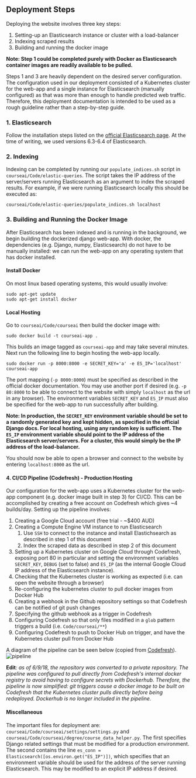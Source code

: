 ## Deployment Steps
Deploying the website involves three key steps:
1. Setting-up an Elasticsearch instance or cluster with a load-balancer
2. Indexing scraped results
3. Building and running the docker image

**Note: Step 1 could be completed purely with Docker as Elasticsearch container images are readily available to be pulled.** 

Steps 1 and 3 are heavily dependent on the desired server configuration. The configuration used in our deployment consisted of a Kubernetes cluster for the web-app and a single instance for Elasticsearch (manually configured) as that was more than enough to handle predicted web traffic. Therefore, this deployment documentation is intended to be used as a rough guideline rather than a step-by-step guide.

### 1. Elasticsearch
Follow the installation steps listed on the [official Elasticsearch page](https://www.elastic.co/downloads/elasticsearch). At the time of writing, we used versions 6.3-6.4 of Elasticsearch. 

### 2. Indexing
Indexing can be completed by running our `populate_indices.sh` script in `courseai/Code/elastic-queries`. The script takes the IP address of the server/servers running Elasticsearch as an argument to index the scraped results. For example, if we were running Elasticsearch locally this should be executed as:
```
courseai/Code/elastic-queries/populate_indices.sh localhost
```

### 3. Building and Running the Docker Image
After Elasticsearch has been indexed and is running in the background, we begin building the dockerized django web-app. With docker, the dependencies (e.g. Django, numpy, Elasticsearch) do not have to be manually installed: we can run the web-app on any operating system that has docker installed.
#### Install Docker
On most linux based operating systems, this would usually involve:
```
sudo apt-get update
sudo apt-get install docker
```

#### Local Hosting
Go to `courseai/Code/courseai` then build the docker image with:
```
sudo docker build -t courseai-app .
```
This builds an image tagged as `courseai-app` and may take several minutes. Next run the following line to begin hosting the web-app locally. 
```
sudo docker run -p 8000:8000 -e SECRET_KEY='a' -e ES_IP='localhost' courseai-app
```

The port mapping (`-p 8000:8000`) must be specified as described in the official docker documentation. You may use another port if desired (e.g. `-p 80:8000` to be able to connect to the website with simply `localhost` as the url in any browser). The environment variables `SECRET_KEY` and `ES_IP` must also be specified for the web-app to run successfully after building.

**Note: In production, the `SECRET_KEY` environment variable should be set to a randomly generated key and kept hidden, as specified in the official Django docs. For local hosting, using any random key is sufficient. The `ES_IP` environment variable should point to the IP address of the Elasticsearch server/servers. For a cluster, this would simply be the IP address of the load-balancer.**

You should now be able to open a browser and connect to the website by entering
`localhost:8000` as the url.

#### 4. CI/CD Pipeline (Codefresh) - Production Hosting
Our configuration for the web-app uses a Kubernetes cluster for the web-app component (e.g. docker image built in step 3) for CI/CD. This can be accomplished by creating a free account on Codefresh which gives ~4 builds/day. Setting up the pipeline involves:
1. Creating a Google Cloud account (free trial - ~$400 AUD)
2. Creating a Compute Engine VM instance to run Elasticsearch
    1. Use `SSH` to connect to the instance and install Elastichsearch as described in step 1 of this document
    2. Index the scraped data as described in step 2 of this document
3. Setting up a Kubernetes cluster on Google Cloud through Codefresh, exposing port 80 in particular and setting the environment variables `SECRET_KEY`, `DEBUG` (set to false) and `ES_IP` (as the internal Google Cloud IP address of the Elasticsearch instance).
4. Checking that the Kubernetes cluster is working as expected (i.e. can open the website through a browser)
5. Re-configuring the kubernetes cluster to pull docker images from Docker Hub
6. Creating a webhook in the Github repository settings so that Codefresh can be notified of git push changes
7. Specifying the github webhook as a trigger in Codefresh
8. Configuring Codefresh so that only files modified in a `glob` pattern triggers a build (i.e. `Code/courseai/**`)
9. Configuring Codefresh to push to Docker Hub on trigger, and have the Kubernetes cluster pull from Docker Hub

A diagram of the pipeline can be seen below (copied from [Codefresh](https://codefresh.io/docs/images/getting-started/quick-start-k8s/overview.png)).
![pipeline](https://codefresh.io/docs/images/getting-started/quick-start-k8s/overview.png)

**Edit**: *as of 6/9/18, the repository was converted to a private repository. The pipeline was configured to pull directly from Codefresh's internal docker registry to avoid having to configure secrets with Dockerhub. Therefore, the pipeline is now simplified: git triggers cause a docker image to be built on Codefresh that the Kubernetes cluster pulls directly before being redeployed. Dockerhub is no longer included in the pipeline.*

#### Miscellaneous
The important files for deployment are: `courseai/Code/courseai/settings/settings.py` and `courseai/Code/courseai/degree/course_data_helper.py`. The first specifies Django related settings that must be modified for a production environment. The second contains the line `es_conn = Elasticsearch([os.environ.get("ES_IP")])`, which specifies that an environment variable should be used for the address of the server running Elasticsearch. This may be modified to an explicit IP address if desired.
